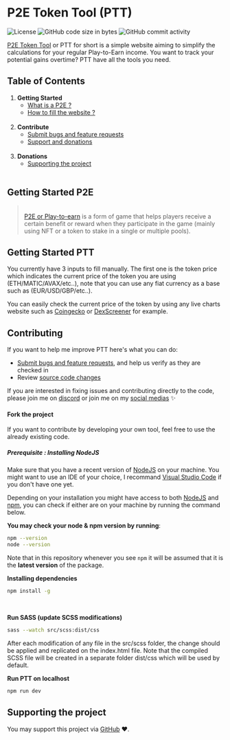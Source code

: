 # P2E Token Tool (PTT)
![License](https://img.shields.io/static/v1?label=license&message=MIT&color=green) ![GitHub code size in bytes](https://img.shields.io/github/languages/code-size/JustGritt/Random-ROI-Tool) ![GitHub commit activity](https://img.shields.io/github/commit-activity/m/JustGritt/Random-ROI-Tool)

[P2E Token Tool](#) or PTT for short is a simple website aiming to simplify the calculations for your regular Play-to-Earn income. You want to track your potential gains overtime? PTT have all the tools you need.
<br>

## Table of Contents

1. **Getting Started**
    - [What is a P2E ?](#getting-started-p2e)
    - [How to fill the website ?](#getting-started-ptt)
    <br>
2. **Contribute**
    - [Submit bugs and feature requests](#contributing)
    - [Support and donations](#contributing)
    <br>
3. **Donations** 
    - [Supporting the project](#supporting-the-project)
    <br>

## Getting Started P2E

> <br>[P2E or Play-to-earn](https://coinmarketcap.com/alexandria/glossary/play-to-earn-play2earn) is a form of game that helps players receive a certain benefit or reward when they participate in the game (mainly using NFT or a token to stake in a single or multiple pools). 
> <br>
> 
## Getting Started PTT

You currently have 3 inputs to fill manually. The first one is the token price which indicates the current price of the token you are using (ETH/MATIC/AVAX/etc..), note that you can use any fiat currency as a base such as (EUR/USD/GBP/etc..).

You can easily check the current price of the token by using any live charts website such as [Coingecko](https://www.coingecko.com/) or [DexScreener](https://dexscreener.com/) for example.

## Contributing

If you want to help me improve PTT here's what you can do:

* [Submit bugs and feature requests](#), and help us verify as they are checked in
* Review [source code changes](#)

If you are interested in fixing issues and contributing directly to the code, please join me on [discord](#) or join me on my [social medias](#) ✨



#### Fork the project

If you want to contribute by developing your own tool, feel free to use the already existing code. 

##### Prerequisite : Installing NodeJS

Make sure that you have a recent version of [NodeJS](https://nodejs.dev/download/) on your machine.
You might want to use an IDE of your choice, I recommand [Visual Studio Code](https://code.visualstudio.com/) if you don't have one yet.   

Depending on your installation you might have access to both [NodeJS](https://nodejs.dev/download/) and [npm](https://nodejs.dev/download/), you can check if either are on your machine by running the command below. 

**You may check your node & npm version by running**:

```bash
npm --version 
node --version
```

Note that in this repository whenever you see `npm` it will be assumed that it is the **latest version** of the package.
<br>

**Installing dependencies**
```bash
npm install -g
```
<br>

**Run SASS (update SCSS modifications)**
```bash
sass --watch src/scss:dist/css
```
After each modification of any file in the src/scss folder, the change should be applied and replicated on the index.html file. Note that the compiled SCSS file will be created in a separate folder dist/css which will be used by default. 
<br>

**Run PTT on localhost**
```bash
npm run dev
```

## Supporting the project

You may support this project via ️[GitHub](https://github.com/sponsors/JustGritt) ❤️.